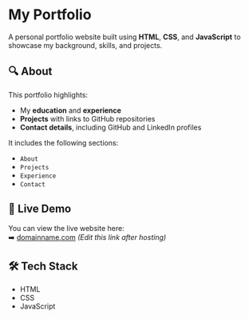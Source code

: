 # My Portfolio

A personal portfolio website built using **HTML**, **CSS**, and **JavaScript** to showcase my background, skills, and projects.

## 🔍 About

This portfolio highlights:
- My **education** and **experience**
- **Projects** with links to GitHub repositories
- **Contact details**, including GitHub and LinkedIn profiles

It includes the following sections:
- `About`
- `Projects`
- `Experience`
- `Contact`

## 🚀 Live Demo

You can view the live website here:  
➡️ [domainname.com](https://domainname.com) *(Edit this link after hosting)*

## 🛠 Tech Stack

- HTML
- CSS
- JavaScript

